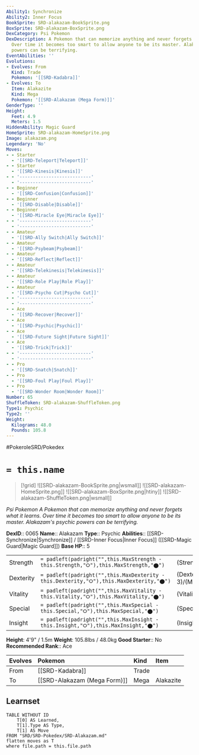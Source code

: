 ```yaml
---
Ability1: Synchronize
Ability2: Inner Focus
BookSprite: SRD-alakazam-BookSprite.png
BoxSprite: SRD-alakazam-BoxSprite.png
DexCategory: Psi Pokemon
DexDescription: A Pokemon that can memorize anything and never forgets what it learns.
  Over time it becomes too smart to allow anyone to be its master. Alakazam's psychic
  powers can be terrifying.
EventAbilities: ''
Evolutions:
- Evolves: From
  Kind: Trade
  Pokemon: '[[SRD-Kadabra]]'
- Evolves: To
  Item: Alakazite
  Kind: Mega
  Pokemon: '[[SRD-Alakazam (Mega Form)]]'
GenderType: ''
Height:
  Feet: 4.9
  Meters: 1.5
HiddenAbility: Magic Guard
HomeSprite: SRD-alakazam-HomeSprite.png
Image: alakazam.png
Legendary: 'No'
Moves:
- - Starter
  - '[[SRD-Teleport|Teleport]]'
- - Starter
  - '[[SRD-Kinesis|Kinesis]]'
- - '---------------------------'
  - '---------------------------'
- - Beginner
  - '[[SRD-Confusion|Confusion]]'
- - Beginner
  - '[[SRD-Disable|Disable]]'
- - Beginner
  - '[[SRD-Miracle Eye|Miracle Eye]]'
- - '---------------------------'
  - '---------------------------'
- - Amateur
  - '[[SRD-Ally Switch|Ally Switch]]'
- - Amateur
  - '[[SRD-Psybeam|Psybeam]]'
- - Amateur
  - '[[SRD-Reflect|Reflect]]'
- - Amateur
  - '[[SRD-Telekinesis|Telekinesis]]'
- - Amateur
  - '[[SRD-Role Play|Role Play]]'
- - Amateur
  - '[[SRD-Psycho Cut|Psycho Cut]]'
- - '---------------------------'
  - '---------------------------'
- - Ace
  - '[[SRD-Recover|Recover]]'
- - Ace
  - '[[SRD-Psychic|Psychic]]'
- - Ace
  - '[[SRD-Future Sight|Future Sight]]'
- - Ace
  - '[[SRD-Trick|Trick]]'
- - '---------------------------'
  - '---------------------------'
- - Pro
  - '[[SRD-Snatch|Snatch]]'
- - Pro
  - '[[SRD-Foul Play|Foul Play]]'
- - Pro
  - '[[SRD-Wonder Room|Wonder Room]]'
Number: 65
ShuffleToken: SRD-alakazam-ShuffleToken.png
Type1: Psychic
Type2: ''
Weight:
  Kilograms: 48.0
  Pounds: 105.8
---
```


#PokeroleSRD/Pokedex

# `= this.name`

> [!grid]
> ![[SRD-alakazam-BookSprite.png|wsmall]]
> ![[SRD-alakazam-HomeSprite.png]]
> ![[SRD-alakazam-BoxSprite.png|htiny]]
> ![[SRD-alakazam-ShuffleToken.png|wsmall]]


*Psi Pokemon*
*A Pokemon that can memorize anything and never forgets what it learns. Over time it becomes too smart to allow anyone to be its master. Alakazam's psychic powers can be terrifying.*

**DexID**:: 0065
**Name**:: Alakazam
**Type**:: Psychic
**Abilities**:: [[SRD-Synchronize|Synchronize]] / [[SRD-Inner Focus|Inner Focus]] ([[SRD-Magic Guard|Magic Guard]])
**Base HP**:: 5

|           |                                                                                        |                                          |
| --------- | -------------------------------------------------------------------------------------- | ---------------------------------------- |
| Strength  | `= padleft(padright("",this.MaxStrength - this.Strength,"⭘"),this.MaxStrength,"⬤")`    | (Strength::2)/(MaxStrength::4)   |
| Dexterity | `= padleft(padright("",this.MaxDexterity - this.Dexterity,"⭘"),this.MaxDexterity,"⬤")` | (Dexterity:: 3)/(MaxDexterity::7) |
| Vitality  | `= padleft(padright("",this.MaxVitality - this.Vitality,"⭘"),this.MaxVitality,"⬤")`    | (Vitality::2)/(MaxVitality::4)   |
| Special   | `= padleft(padright("",this.MaxSpecial - this.Special,"⭘"),this.MaxSpecial,"⬤")`       | (Special::3)/(MaxSpecial::7)     |
| Insight   | `= padleft(padright("",this.MaxInsight - this.Insight,"⭘"),this.MaxInsight,"⬤")`       | (Insight::3)/(MaxInsight::6)     |

**Height**: 4'9" / 1.5m
**Weight**: 105.8lbs / 48.0kg
**Good Starter**:: No
**Recommended Rank**:: Ace

| Evolves   | Pokemon                      | Kind   | Item      |
|:----------|:-----------------------------|:-------|:----------|
| From      | [[SRD-Kadabra]]              | Trade  |           |
| To        | [[SRD-Alakazam (Mega Form)]] | Mega   | Alakazite |

## Learnset

```dataview
TABLE WITHOUT ID
    T[0] AS Learned,
    T[1].Type AS Type,
    T[1] AS Move
FROM "SRD/SRD-Pokedex/SRD-Alakazam.md"
flatten moves as T
where file.path = this.file.path
```
